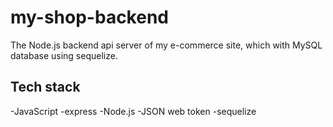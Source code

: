 # my-shop-backend

The Node.js backend api server of my e-commerce site, which with MySQL database using sequelize.

## Tech stack

-JavaScript
-express
-Node.js
-JSON web token
-sequelize
